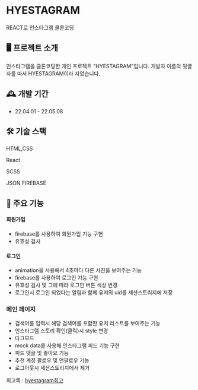 # HYESTAGRAM

REACT로 인스타그램 클론코딩

## 🖥️ 프로젝트 소개

인스타그램을 클론코딩한 개인 프로젝트 "HYESTAGRAM"입니다.
개발자 이름의 뒷글자를 따서 HYESTAGRAM이라 지었습니다.
<br>

## 🕰️ 개발 기간

- 22.04.01 - 22.05.08

## 🛠 기술 스택
HTML,CSS

React

SCSS

JSON
FIREBASE

## 📌 주요 기능

#### 회원가입

- firebase를 사용하여 회원가입 기능 구현
- 유효성 검사


#### 로그인

- animation을 사용해서 4초마다 다른 사진을 보여주는 기능
- firebase를 사용하여 로그인 기능 구현
- 유효성 검사 및 그에 따라 로그인 버튼 색상 변경
- 로그인시 로그인 되었다는 알림과 함께 유저의 uid를 세션스토리지에 저장


### **메인 페이지**
- 검색어를 입력시 해당 검색어를 포함한 유저 리스트를 보여주는 기능
- 인스타그램 스토리 확인(클릭)시 style 변경
- 다크모드
- mock data를 사용해 인스타그램 피드 기능 구현
- 피드 댓글 및 좋아요 기능
- 추천 계정 팔로우 및 언팔로우 기능
- 로그아웃시 세션스토리지에서 제거

회고록 : <a href="https://velog.io/@yellowbutter0327/hyestagram"> hyestagram회고 </a>
